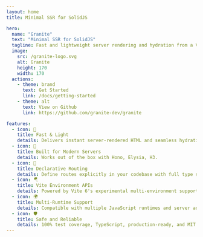 ```yaml
---
layout: home
title: Minimal SSR for SolidJS

hero:
  name: "Granite"
  text: "Minimal SSR for SolidJS"
  tagline: Fast and lightweight server rendering and hydration from a Vite plugin compatible with modern servers.
  image:
    src: /granite-logo.svg
    alt: Granite
    height: 170
    width: 170
  actions:
    - theme: brand
      text: Get Started
      link: /docs/getting-started
    - theme: alt
      text: View on Github
      link: https://github.com/granite-dev/granite

features:
  - icon: 🚀
    title: Fast & Light
    details: Delivers instant server-rendered HTML and seamless hydration with minimal client-side code — no bloat, just speed.
  - icon: 📡
    title: Built for Modern Servers
    details: Works out of the box with Hono, Elysia, H3.
  - icon: 🧠
    title: Declarative Routing
    details: Define routes explicitly in your codebase with full type safety — no reliance on file structure or convention over configuration.
  - icon: 🪂
    title: Vite Environment APIs
    details: Powered by Vite 6's experimental multi-environment support, enabling clean SSR and client builds from a single config.
  - icon: 🌍
    title: Multi-Runtime Support
    details: Compatible with multiple JavaScript runtimes and server adapters, giving you flexibility to deploy anywhere from edge functions to full Node servers. Node, Deno, Bun.
  - icon: 🛡️
    title: Safe and Reliable
    details: 100% test coverage, TypeScript, production-ready, and MIT licensed.
---
```

